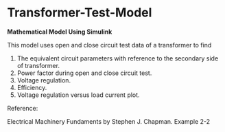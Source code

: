 # Transformer-Test-Model
**Mathematical Model Using Simulink**

This model uses open and close circuit test data of a transformer to find
1. The equivalent circuit parameters with reference to the secondary side of transformer.
2. Power factor during open and close circuit test.
3. Voltage regulation. 
4. Efficiency.
5. Voltage regulation versus load current plot.

Reference:

Electrical Machinery Fundaments by Stephen J. Chapman. 
Example 2-2
